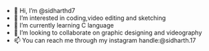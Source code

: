 - 👋 Hi, I’m @sidharthd7
- 👀 I’m interested in coding,video editing and sketching
- 🌱 I’m currently learning C language
- 💞️ I’m looking to collaborate on graphic designing and videography
- 📫 You can reach me through my instagram handle:@sidharth.17

<!---
sidharthd7/sidharthd7 is a ✨ special ✨ repository because its `README.md` (this file) appears on your GitHub profile.
You can click the Preview link to take a look at your changes.
--->

